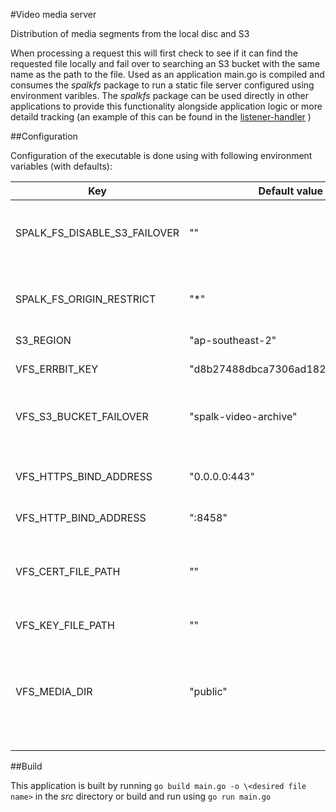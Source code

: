 #Video media server

Distribution of media segments from the local disc and S3

When processing a request this will first check to see if it can find the requested file locally and fail over to searching an S3 
bucket with the same name as the path to the file. Used as an application main.go is compiled and consumes the *spalkfs* package 
to run a static file server configured using environment varibles. The *spalkfs* package can be used directly in other applications
to provide this functionality alongside application logic or more detaild tracking (an example of this can be found in the 
[listener-handler](https://github.com/SpalkLtd/listener-handler) )

##Configuration

Configuration of the executable is done using with following environment variables (with defaults):

| Key | Default value | Notes |
| --- | ------------- | ----- |
| SPALK_FS_DISABLE_S3_FAILOVER | "" | set to contain anything other than "" to disable failover to S3 |
| SPALK_FS_ORIGIN_RESTRICT     | "\*" | Sets the http "Access-Control-Allow-Origin" http header |
| S3_REGION                    | "ap-southeast-2" |  |
| VFS_ERRBIT_KEY               | "d8b27488dbca7306ad182ff2db2f53d4" | this is the dev project key for errbit |
| VFS_S3_BUCKET_FAILOVER       | "spalk-video-archive" | S3 bucket. Authentication is done using IAM roles |
| VFS_HTTPS_BIND_ADDRESS       | "0.0.0.0:443" | 0.0.0.0 is required to bind to external interfaces |
| VFS_HTTP_BIND_ADDRESS        | ":8458" | localhost:port |
| VFS_CERT_FILE_PATH           | "" | setting both the cert and key file paths causes the application to use ssl encryption |
| VFS_KEY_FILE_PATH            | "" |  |
| VFS_MEDIA_DIR                | "public" | the binary should be deployed to the parent of the pblic directory where the media is stored |


##Build

This application is built by running `go build main.go -o \<desired file name>` in the *src* directory or build and run using `go run main.go`
